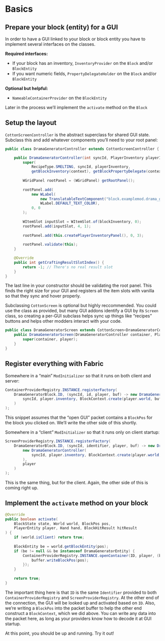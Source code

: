 # Basics

## Prepare your block (entity) for a GUI

In order to have a GUI linked to your block or block entity you have
to implement several interfaces on the classes.

**Required interfaces:**

- If your block has an inventory, `InventoryProvider` on the `Block` and/or `BlockEntity`
- If you want numeric fields, `PropertyDelegateHolder` on the `Block` and/or `BlockEntity`

**Optional but helpful:**

- `NameableContainerProvider` on the `BlockEntity`

Later in the process we’ll implement the `activate` method on the `Block`

## Setup the layout

`CottonScreenController` is the abstract superclass for shared GUI
state. Subclass this and add whatever components you’ll need to your
root panel:

``` java
public class DramaGeneratorController extends CottonScreenController {

	public DramaGeneratorController(int syncId, PlayerInventory playerInventory, BlockContext context) {
		super(
            RecipeType.SMELTING, syncId, playerInventory,
            getBlockInventory(context), getBlockPropertyDelegate(context));
		
		WGridPanel rootPanel = (WGridPanel) getRootPanel();
		
		rootPanel.add(
            new WLabel(
                new TranslatableTextComponent("block.examplemod.drama_generator"),
                WLabel.DEFAULT_TEXT_COLOR), 
            0, 0
        );
		
		WItemSlot inputSlot = WItemSlot.of(blockInventory, 0);
		rootPanel.add(inputSlot, 4, 1);
		
		rootPanel.add(this.createPlayerInventoryPanel(), 0, 3);
		
		rootPanel.validate(this);
	}

	@Override
	public int getCraftingResultSlotIndex() {
		return -1; // There's no real result slot
	}
}
```

The last line in your constructor should be validating the root
panel. This finds the right size for your GUI and registers all the
item slots with vanilla so that they sync and hover properly.

Subclassing `CottonScreen` is optional but highly reccommended. You
could use the class as provided, but many GUI addons identify a GUI
by its `Screen` class, so creating a per-GUI subclass helps sync up
things like “recipes” buttons and helps other modders interact with
your code.

``` java
public class DramaGeneratorScreen extends CottonScreen<DramaGeneratorController> {
	public DramaGeneratorScreen(DramaGeneratorController container, PlayerEntity player) {
		super(container, player);
	}
}
```

## Register everything with Fabric

Somewhere in a “main” `ModInitializer` so that it runs on both client and server:

``` java
ContainerProviderRegistry.INSTANCE.registerFactory(
    DramaGeneratorBlock.ID, (syncId, id, player, buf) -> new DramaGeneratorController(
        syncId, player.inventory, BlockContext.create(player.world, buf.readBlockPos())
    )
);
```

This snippet assumes that the “open GUI” packet contains a `BlockPos`
for the block you clicked on. We’ll write the other side of this shortly.

Somewhere in a “client” `ModInitializer` so that it runs only on client startup:

``` java
ScreenProviderRegistry.INSTANCE.registerFactory(
    DramaGeneratorBlock.ID, (syncId, identifier, player, buf) -> new DramaGeneratorScreen(
        new DramaGeneratorController(
            syncId, player.inventory, BlockContext.create(player.world, buf.readBlockPos())
        ),
        player
    )
);
```

This is the same thing, but for the client. Again, the other side of this is coming right up.

## Implement the `activate` method on your block

``` java
@Override
public boolean activate(
    BlockState state, World world, BlockPos pos,
    PlayerEntity player, Hand hand, BlockHitResult hitResult
) {
    if (world.isClient) return true;
    
    BlockEntity be = world.getBlockEntity(pos);
    if (be != null && be instanceof DramaGeneratorEntity) {
        ContainerProviderRegistry.INSTANCE.openContainer(ID, player, (buffer) -> {
            buffer.writeBlockPos(pos);
        });
    }
    
    return true;
}
```

The important thing here is that `ID` is the same `Identifier`
provided to both `ContainerProviderRegistry` and `ScreenProviderRegistry`.
At the other end of the connection, the GUI will be looked up and
activated based on `ID`. Also, we’re writing a `BlockPos` into the
packet buffer to help the other end construct a `BlockContext`, which
we did above. You can write any data into the packet here, as long as
your providers know how to decode it at GUI startup.

At this point, you should be up and running. Try it out!